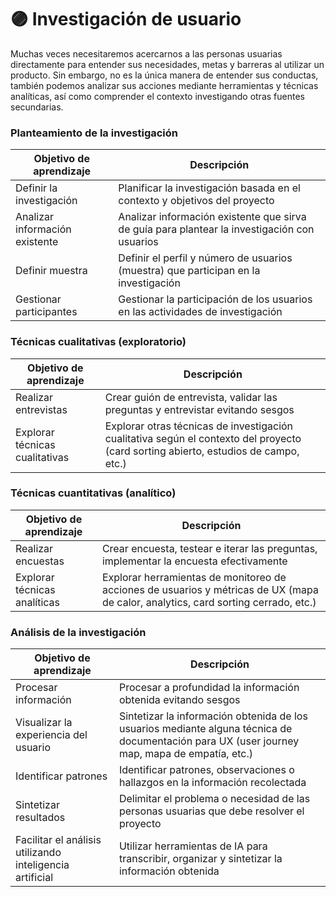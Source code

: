 # 🟣 Investigación de usuario

Muchas veces necesitaremos acercarnos a las personas usuarias directamente para entender sus necesidades, metas y barreras al utilizar un producto. Sin embargo, no es la única manera de entender sus conductas, también podemos analizar sus acciones mediante herramientas y técnicas analíticas, así como comprender el contexto investigando otras fuentes secundarias.

### Planteamiento de la investigación

| Objetivo de aprendizaje        | Descripción                                                                                  |
| ------------------------------ | -------------------------------------------------------------------------------------------- |
| Definir la investigación       | Planificar la investigación basada en el contexto y objetivos del proyecto                   |
| Analizar información existente | Analizar información existente que sirva de guía para plantear la investigación con usuarios |
| Definir muestra                | Definir el perfil y número de usuarios (muestra) que participan en la investigación          |
| Gestionar participantes        | Gestionar la participación de los usuarios en las actividades de investigación               |

###

### Técnicas cualitativas (exploratorio)

| Objetivo de aprendizaje        | Descripción                                                                                                                         |
| ------------------------------ | ----------------------------------------------------------------------------------------------------------------------------------- |
| Realizar entrevistas           | Crear guión de entrevista, validar las preguntas y entrevistar evitando sesgos                                                      |
| Explorar técnicas cualitativas | Explorar otras técnicas de investigación cualitativa según el contexto del proyecto (card sorting abierto, estudios de campo, etc.) |



### Técnicas cuantitativas (analítico)

| Objetivo de aprendizaje      | Descripción                                                                                                                        |
| ---------------------------- | ---------------------------------------------------------------------------------------------------------------------------------- |
| Realizar encuestas           | Crear encuesta, testear e iterar las preguntas, implementar la encuesta efectivamente                                              |
| Explorar técnicas analíticas | Explorar herramientas de monitoreo de acciones de usuarios y métricas de UX (mapa de calor, analytics, card sorting cerrado, etc.) |



### Análisis de la investigación

| Objetivo de aprendizaje                                  | Descripción                                                                                                                                   |
| -------------------------------------------------------- | --------------------------------------------------------------------------------------------------------------------------------------------- |
| Procesar información                                     | Procesar a profundidad la información obtenida evitando sesgos                                                                                |
| Visualizar la experiencia del usuario                    | Sintetizar la información obtenida de los usuarios mediante alguna técnica de documentación para UX (user journey map, mapa de empatía, etc.) |
| Identificar patrones                                     | Identificar patrones, observaciones o hallazgos en la información recolectada                                                                 |
| Sintetizar resultados                                    | Delimitar el problema o necesidad de las personas usuarias que debe resolver el proyecto                                                      |
| Facilitar el análisis utilizando inteligencia artificial | Utilizar herramientas de IA para transcribir, organizar y sintetizar la información obtenida                                                  |

